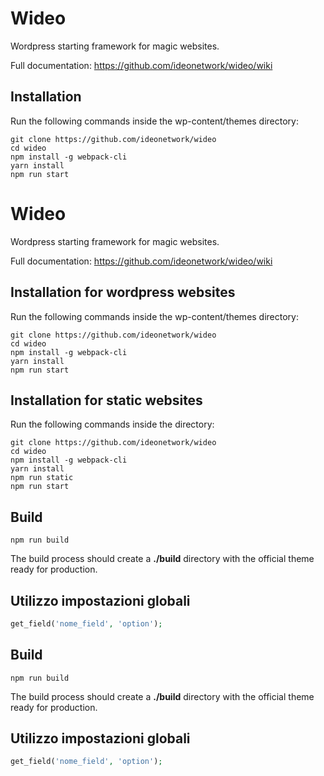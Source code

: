 # Wideo

Wordpress starting framework for magic websites.

Full documentation: <a href="https://github.com/ideonetwork/wideo/wiki">https://github.com/ideonetwork/wideo/wiki</a>

## Installation

Run the following commands inside the wp-content/themes directory:

```shell
git clone https://github.com/ideonetwork/wideo
cd wideo
npm install -g webpack-cli
yarn install
npm run start
```

# Wideo

Wordpress starting framework for magic websites.

Full documentation: <a href="https://github.com/ideonetwork/wideo/wiki">https://github.com/ideonetwork/wideo/wiki</a>

## Installation for wordpress websites

Run the following commands inside the wp-content/themes directory:

```shell
git clone https://github.com/ideonetwork/wideo
cd wideo
npm install -g webpack-cli
yarn install
npm run start
```

## Installation for static websites

Run the following commands inside the directory:

```shell
git clone https://github.com/ideonetwork/wideo
cd wideo
npm install -g webpack-cli
yarn install
npm run static
npm run start
```

## Build

```shell
npm run build
```

The build process should create a **./build** directory with the official theme ready for production.

## Utilizzo impostazioni globali

```php
get_field('nome_field', 'option');
```

## Build

```shell
npm run build
```

The build process should create a **./build** directory with the official theme ready for production.

## Utilizzo impostazioni globali

```php
get_field('nome_field', 'option');
```
